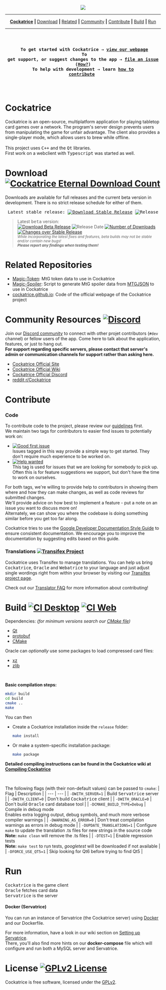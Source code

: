 <p align='center'><img src=https://cloud.githubusercontent.com/assets/9874850/7516775/b00b8e36-f4d1-11e4-8da4-3df294d01f86.png></p>

---

<p align='center'>
   <a href="#cockatrice"><b>Cockatrice</b></a> <b>|</b>
   <a href="#download-">Download</a> <b>|</b>
   <a href="#related-repositories">Related</a> <b>|</b>
   <a href="#community-resources-">Community</a> <b>|</b>
   <a href="#contribute">Contribute</a> <b>|</b>
   <a href="#build--">Build</a> <b>|</b>
   <a href="#run">Run</a>
</p>

---

<br><pre><p align='center'>
<b>To get started with Cockatrice &#8674; [view our webpage](https://cockatrice.github.io/)</b><br>
<b>To get support, or suggest changes to the app &#8674; [file an issue](https://github.com/Cockatrice/Cockatrice/issues) ([How?](https://github.com/Cockatrice/Cockatrice/wiki/How-to-Create-a-GitHub-Ticket-Regarding-Cockatrice))</b>
<b>To help with development &#8674; learn [how to contribute](#contribute-)</b>
</pre><p><br>


# Cockatrice

Cockatrice is an open-source, multiplatform application for playing tabletop card games over a network. The program's server design prevents users from manipulating the game for unfair advantage. The client also provides a single-player mode, which allows users to brew while offline.<br><br>
This project uses <kbd>C++</kbd> and the <kbd>Qt</kbd> libraries.<br>
First work on a webclient with <kbd>Typescript</kbd> was started as well.<br>


# Download [![Cockatrice Eternal Download Count](https://img.shields.io/github/downloads/cockatrice/cockatrice/total.svg)](https://tooomm.github.io/github-release-stats/?username=Cockatrice&repository=Cockatrice&search=0)

Downloads are available for full releases and the current beta version in development. There is no strict release schedule for either of them.
<br><pre>
Latest <kbd>stable</kbd> release:
[![Download Stable Release](https://img.shields.io/github/release/cockatrice/cockatrice.svg?label=download&colorB=0d7ebf "Download Latest Stable Release")](https://github.com/cockatrice/cockatrice/releases/latest) ![](https://img.shields.io/github/release-date/Cockatrice/Cockatrice.svg?label=released&colorB=0d7ebf "Release Date") [![](https://img.shields.io/github/downloads/cockatrice/cockatrice/latest/total.svg?label=count&colorB=0d7ebf "Number of Downloads")](https://tooomm.github.io/github-release-stats/?username=Cockatrice&repository=Cockatrice&search=0)
</pre>
> Latest <kbd>beta</kbd> version:<br>
[![Download Beta Release](https://img.shields.io/github/release/cockatrice/cockatrice/all.svg?label=download&colorB=f37f40 "Download Latest Beta Release")](https://github.com/cockatrice/cockatrice/releases) ![](https://img.shields.io/github/release-date-pre/Cockatrice/Cockatrice.svg?label=released&colorB=f37f40 "Release Date") [![](https://img.shields.io/github/downloads-pre/cockatrice/cockatrice/latest/total.svg?label=count&colorB=f37f40 "Number of Downloads")](https://tooomm.github.io/github-release-stats/?username=Cockatrice&repository=Cockatrice&search=0) [![](https://img.shields.io/github/commits-since/Cockatrice/Cockatrice/latest.svg?label=changes&colorB=f37f40 "Changes over Stable Release")](https://github.com/Cockatrice/Cockatrice/pulls?q=is%3Apr+is%3Aclosed)<br>
> <sub>*While incorporating the latest fixes and features, beta builds may not be stable and/or contain new bugs!*</sub><br>
> <sub><b>*Please report any findings when testing them!*</b></sub>


# Related Repositories

- [Magic-Token](https://github.com/Cockatrice/Magic-Token): MtG token data to use in Cockatrice
- [Magic-Spoiler](https://github.com/Cockatrice/Magic-Spoiler): Script to generate MtG spoiler data from [MTGJSON](https://github.com/mtgjson/mtgjson) to use in Cockatrice
- [cockatrice.github.io](https://github.com/Cockatrice/cockatrice.github.io): Code of the official webpage of the Cockatrice project


# Community Resources [![Discord](https://img.shields.io/discord/314987288398659595?label=Discord&logo=discord&logoColor=white)](https://discord.gg/3Z9yzmA)

Join our [Discord community](https://discord.gg/3Z9yzmA) to connect with other projet contributors (`#dev` channel) or fellow users of the app. Come here to talk about the application, features, or just to hang out.<br>
**For support regarding specific servers, please contact that server's admin or communication channels for support rather than asking here.**<br>

- [Cockatrice Official Site](https://cockatrice.github.io)
- [Cockatrice Official Wiki](https://github.com/Cockatrice/Cockatrice/wiki)
- [Cockatrice Official Discord](https://discord.gg/3Z9yzmA)
- [reddit r/Cockatrice](https://reddit.com/r/cockatrice)


# Contribute

### Code

To contribute code to the project, please review our [guidelines](https://github.com/Cockatrice/Cockatrice/blob/master/.github/CONTRIBUTING.md) first.<br>
We maintain two tags for contributors to easier find issues to potentially work on:
- [![Good first issue](https://img.shields.io/github/issues/cockatrice/cockatrice/Good%20First%20Issue)](https://github.com/Cockatrice/Cockatrice/issues?utf8=%E2%9C%93&q=is%3Aopen%20is%3Aissue%20label%3A%22Good%20first%20issue%22%20)<br>
Issues tagged in this way provide a simple way to get started. They don't require much experience to be worked on.
- [![Help wanted](https://img.shields.io/github/issues/cockatrice/cockatrice/Help%20Wanted)](https://github.com/Cockatrice/Cockatrice/issues?utf8=%E2%9C%93&q=is%3Aopen%20is%3Aissue%20label%3A%22Help%20Wanted%22%20)<br>
This tag is used for issues that we are looking for somebody to pick up. Often this is for feature suggestions we support, but don't have the time to work on ourselves.

For both tags, we're willing to provide help to contributors in showing them where and how they can make changes, as well as code reviews for submitted changes.<br>
We'll provide advice on how best to implement a feature - put a note on an issue you want to discuss more on!<br>
Alternately, we can show you where the codebase is doing something similar before you get too far along.

Cockatrice tries to use the [Google Developer Documentation Style Guide](https://developers.google.com/style/) to ensure consistent documentation. We encourage you to improve the documentation by suggesting edits based on this guide.

### Translations [![Transifex Project](https://img.shields.io/badge/translate-on%20transifex-brightgreen)](https://transifex.com/cockatrice/cockatrice/)

Cockatrice uses Transifex to manage translations. You can help us bring <kbd>Cockatrice</kbd>, <kbd>Oracle</kbd> and <kbd>Webatrice</kbd> to your language and just adjust single wordings right from within your browser by visiting our [Transifex project page](https://transifex.com/cockatrice/cockatrice/).<br>

Check out our [Translator FAQ](https://github.com/Cockatrice/Cockatrice/wiki/Translation-FAQ) for more information about contributing!<br>


# Build [![CI Desktop](https://github.com/Cockatrice/Cockatrice/actions/workflows/desktop-build.yml/badge.svg?branch=master&event=push)](https://github.com/Cockatrice/Cockatrice/actions/workflows/desktop-build.yml?query=branch%3Amaster+event%3Apush) [![CI Web](https://github.com/Cockatrice/Cockatrice/actions/workflows/web-build.yml/badge.svg?branch=master&event=push)](https://github.com/Cockatrice/Cockatrice/actions/workflows/web-build.yml?query=branch%3Amaster+event%3Apush)

Dependencies: *(for minimum versions search our [CMake file](https://github.com/Cockatrice/Cockatrice/blob/master/CMakeLists.txt))*
- [Qt](https://www.qt.io/developers/)
- [protobuf](https://github.com/protocolbuffers/protobuf)
- [CMake](https://www.cmake.org/)

Oracle can *optionally* use some packages to load compressed card files:
- [xz](https://tukaani.org/xz/)
- [zlib](https://www.zlib.net/)

<br>

**Basic compilation steps:**
```bash
mkdir build
cd build
cmake ..
make
```

You can then
 - Create a Cockatrice installation inside the `release` folder:
    ```bash
    make install
    ```
 - Or make a system-specific installation package:
    ```bash
    make package
    ```

**Detailed compiling instructions can be found in the Cockatrice wiki at [Compiling Cockatrice](https://github.com/Cockatrice/Cockatrice/wiki/Compiling-Cockatrice)**

<br>

The following flags (with their non-default values) can be passed to `cmake`:
| Flag | Description |
| --- | --- |
| `-DWITH_SERVER=1` | Build <kbd>Servatrice</kbd> server |
| `-DWITH_CLIENT=0` | Don't build <kbd>Cockatrice</kbd> client |
| `-DWITH_ORACLE=0` | Don't build <kbd>Oracle</kbd> card database tool |
| `-DCMAKE_BUILD_TYPE=Debug` | Compile in debug mode<br> Enables extra logging output, debug symbols, and much more verbose compiler warnings |
| `-DWARNING_AS_ERROR=0` | Don't treat compilation warnings as errors in debug mode |
| `-DUPDATE_TRANSLATIONS=1` |  Configure `make` to update the translation .ts files for new strings in the source code<br> **Note:** `make clean` will remove the .ts files |
| `-DTEST=1` | Enable regression tests<br> **Note:** `make test` to run tests, *googletest* will be downloaded if not available |
| `-DFORCE_USE_QT5=1` | Skip looking for Qt6 before trying to find Qt5 |


# Run

<kbd>Cockatrice</kbd> is the game client<br>
<kbd>Oracle</kbd> fetches card data<br>
<kbd>Servatrice</kbd> is the server<br>

#### Docker (Servatrice)

You can run an instance of Servatrice (the Cockatrice server) using [Docker](https://www.docker.com/resources/what-container/) and our Dockerfile.<br>

For more information, have a look in our wiki section on [Setting up Servatrice](https://github.com/Cockatrice/Cockatrice/wiki/Setting-up-Servatrice#using-docker).<br>
There, you'll also find more hints on our **docker-compose** file which will configure and run both a MySQL server and Servatrice.


# License [![GPLv2 License](https://img.shields.io/github/license/Cockatrice/Cockatrice.svg)](https://github.com/Cockatrice/Cockatrice/blob/master/LICENSE)

Cockatrice is free software, licensed under the [GPLv2](https://github.com/Cockatrice/Cockatrice/blob/master/LICENSE).
